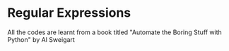 # Regular Expressions

All the codes are learnt from a book titled "Automate the Boring Stuff with Python" by Al Sweigart